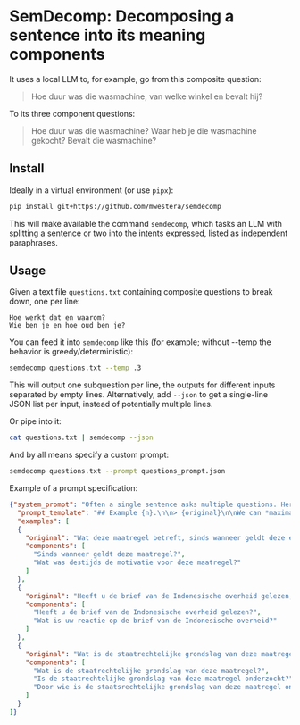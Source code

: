 # SemDecomp: Decomposing a sentence into its meaning components #

It uses a local LLM to, for example, go from this composite question:

> Hoe duur was die wasmachine, van welke winkel en bevalt hij?

To its three component questions:

> Hoe duur was die wasmachine?
> Waar heb je die wasmachine gekocht?
> Bevalt die wasmachine?


## Install ##

Ideally in a virtual environment (or use `pipx`):

```bash
pip install git+https://github.com/mwestera/semdecomp
```

This will make available the command `semdecomp`, which tasks an LLM with splitting a sentence or two into the intents expressed, listed as independent paraphrases.

## Usage ##

Given a text file `questions.txt` containing composite questions to break down, one per line:

```text
Hoe werkt dat en waarom?
Wie ben je en hoe oud ben je?
```

You can feed it into `semdecomp` like this (for example; without --temp the behavior is greedy/deterministic):

```bash
semdecomp questions.txt --temp .3
```

This will output one subquestion per line, the outputs for different inputs separated by empty lines. Alternatively, add `--json` to get a single-line JSON list per input, instead of potentially multiple lines.

Or pipe into it:

```bash
cat questions.txt | semdecomp --json
```

And by all means specify a custom prompt:

```bash
semdecomp questions.txt --prompt questions_prompt.json
```

Example of a prompt specification:

```json
{"system_prompt": "Often a single sentence asks multiple questions. Here, for the Dutch language, we decompose each sentence into its component questions, each phrased as a stand-alone question.",
  "prompt_template": "## Example {n}.\n\n> {original}\n\nWe can *maximally decompose* this into the following subquestions, each rephrased as an independent question:\n\n{response}\n\n",
  "examples": [
  {
    "original": "Wat deze maatregel betreft, sinds wanneer geldt deze en wat was destijds de motivatie?",
    "components": [
      "Sinds wanneer geldt deze maatregel?",
      "Wat was destijds de motivatie voor deze maatregel?"
    ]
  },
  {
    "original": "Heeft u de brief van de Indonesische overheid gelezen, en zoja, wat is uw reactie?",
    "components": [
      "Heeft u de brief van de Indonesische overheid gelezen?",
      "Wat is uw reactie op de brief van de Indonesische overheid?"
    ]
  },
  {
    "original": "Wat is de staatrechtelijke grondslag van deze maatregel? Is dit onderzocht (en door wie)?",
    "components": [
      "Wat is de staatrechtelijke grondslag van deze maatregel?",
      "Is de staatrechtelijke grondslag van deze maatregel onderzocht?",
      "Door wie is de staatsrechtelijke grondslag van deze maatregel onderzocht?"
    ]
  }
]}
```